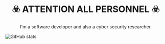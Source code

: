 <!-- ### ⚠️ ATTENTION ALL PERSONNEL ☣️ -->


<h1 align="center">☣️ ATTENTION ALL PERSONNEL ☣️</h1>

<div  align="center">
  <p>I'm a software developer and also a cyber security researcher.</p>
</div>

![GitHub stats](https://github-readme-stats.vercel.app/api?username=beyavuz&show_icons=true&theme=radical)

<!--
**beyavuz/beyavuz** is a ✨ _special_ ✨ repository because its `README.md` (this file) appears on your GitHub profile.

Here are some ideas to get you started:

- 🔭 I’m currently working on ...
- 🌱 I’m currently learning ...
- 👯 I’m looking to collaborate on ...
- 🤔 I’m looking for help with ...
- 💬 Ask me about ...
- 📫 How to reach me: ...
- 😄 Pronouns: ...
- ⚡ Fun fact: ...
-->
